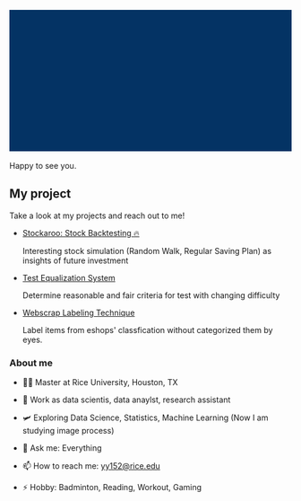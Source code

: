 

<!-- comes from msgif -->
<p align="center"><img src="https://github.com/OuOLeaf/OuOLeaf/blob/main/readme-gif/introduction.gif?raw=true"></p>

Happy to see you. 

## My project

Take a look at my projects and reach out to me!

 - [Stockaroo: Stock Backtesting 🔥](https://stockaroo-web.streamlit.app/)

   Interesting stock simulation (Random Walk, Regular Saving Plan) as insights of future investment
   
 - [Test Equalization System](https://github.com/OuOLeaf/Test-Equalization)

   Determine reasonable and fair criteria for test with changing difficulty
   
 - [Webscrap Labeling Technique](https://github.com/OuOLeaf/2-Miilion-Invoice-Data-Analysis)

   Label items from eshops' classfication without categorized them by eyes.
   
### About me

- 👨‍💻 Master at Rice University, Houston, TX

- 🔭 Work as data scientis, data anaylst, research assistant

- 🛩️ Exploring Data Science, Statistics, Machine Learning (Now I am studying image process)

- 💬 Ask me: Everything

- 📫 How to reach me: yy152@rice.edu

- ⚡ Hobby: Badminton, Reading, Workout, Gaming 


